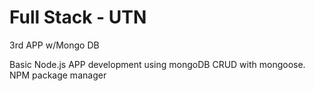 # Full Stack - UTN 
3rd APP w/Mongo DB

Basic Node.js APP development using mongoDB CRUD with mongoose.
NPM package manager
